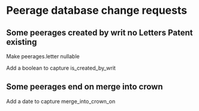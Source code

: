 # Peerage database change requests

## Some peerages created by writ no Letters Patent existing

Make peerages.letter nullable

Add a boolean to capture is_created_by_writ

## Some peerages end on merge into crown

Add a date to capture merge_into_crown_on